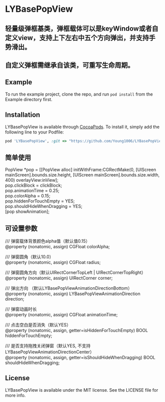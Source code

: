 # LYBasePopView
## 轻量级弹框基类，弹框载体可以是keyWindow或者自定义view，支持上下左右中五个方向弹出，并支持手势滑出。
## 自定义弹框需继承自该类，可重写生命周期。


## Example

To run the example project, clone the repo, and run `pod install` from the Example directory first.

## Installation

LYBasePopView is available through [CocoaPods](https://cocoapods.org). To install
it, simply add the following line to your Podfile:

```ruby
pod 'LYBasePopView', :git => "https://github.com/Young1006/LYBasePopView.git", :tag => "0.2.0"
```
## 简单使用
PopView *pop = [[PopView alloc] initWithFrame:CGRectMake(0, [UIScreen mainScreen].bounds.size.height, [UIScreen mainScreen].bounds.size.width, 400) overlayView:inView]; </br>
pop.clickBlock = clickBlock; </br>
pop.animationTime = 0.25; </br>
pop.colorAlpha = 0.15; </br>
pop.hiddenForTouchEmpty = YES; </br>
pop.shouldHideWhenDragging = YES; </br>
[pop showAnimation];

## 可设置参数

/// 弹窗载体背景颜色alpha值（默认值0.15）</br>
@property (nonatomic, assign) CGFloat colorAlpha;

/// 弹窗圆角（默认10.0）</br>
@property (nonatomic, assign) CGFloat radius;

/// 弹窗圆角方向（默认UIRectCornerTopLeft | UIRectCornerTopRight）</br>
@property (nonatomic, assign) UIRectCorner corner;

/// 弹出方向 （默认LYBasePopViewAnimationDirectionBottom）</br>
@property (nonatomic, assign) LYBasePopViewAnimationDirection direction;

/// 弹窗动画时长</br>
@property (nonatomic, assign) CGFloat animationTime;

/// 点击空白是否消失（默认YES）</br>
@property (nonatomic, assign, getter=isHiddenForTouchEmpty) BOOL hiddenForTouchEmpty;

/// 是否支持拖拽关闭弹窗（默认YES, 不支持LYBasePopViewAnimationDirectionCenter）</br>
@property (nonatomic, assign, getter=isShouldHideWhenDragging) BOOL shouldHideWhenDragging;

## License

LYBasePopView is available under the MIT license. See the LICENSE file for more info.
